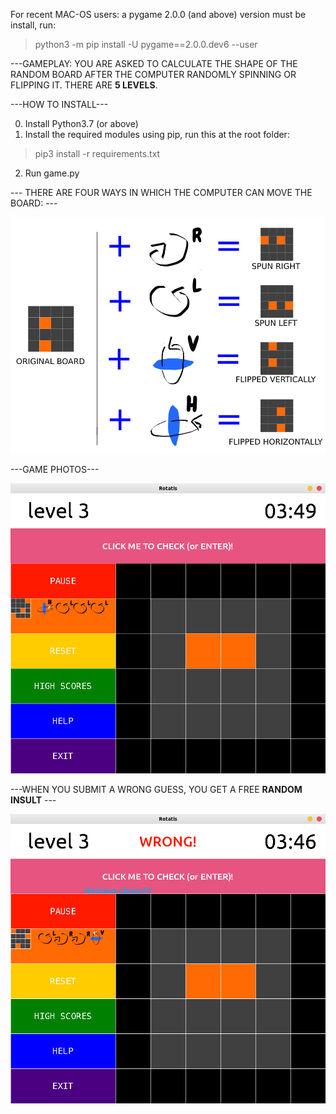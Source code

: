 For recent MAC-OS users:
a pygame 2.0.0 (and above) version must be install, run:
> python3 -m pip install -U pygame==2.0.0.dev6 --user

---GAMEPLAY: YOU ARE ASKED TO CALCULATE THE SHAPE OF THE RANDOM BOARD AFTER THE COMPUTER RANDOMLY SPINNING OR FLIPPING IT. THERE ARE **5 LEVELS**.


---HOW TO INSTALL---

0. Install Python3.7 (or above)
1. Install the required modules using pip, run this at the root folder:
> pip3 install -r requirements.txt
2. Run game.py


--- THERE ARE FOUR WAYS IN WHICH THE COMPUTER CAN MOVE THE BOARD: ---


![tutorial_img](./tutorial.png)



---GAME PHOTOS---


![shot1](./screenshots/shot2.png)



---WHEN YOU SUBMIT A WRONG GUESS, YOU GET A FREE **RANDOM INSULT** ---

![insult_img](./screenshots/wrong_shot.png)
